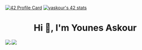 [![42 Profile Card](https://1337-readme.vercel.app/api/profile?cursus=42cursus&dark=true&login=yaskour)](https://github.com/mohouyizme/1337-readme)
[![yaskour's 42 stats](https://badge42.herokuapp.com/api/stats/yaskour)](https://github.com/JaeSeoKim/badge42)
<h1 align="center">Hi 👋, I'm Younes Askour</h1>
<a href="https://github.com/Y-askour?tab=repositories">
  <img align="center" src="https://github-readme-stats.vercel.app/api/top-langs/?username=Y-askour&theme=dark"/>
</a>

<a href="https://github.com/Y-askour?tab=repositories">
 <img align="center" src="https://github-readme-stats.vercel.app/api?username=Y-askour&line_height=40&show_icons=true&theme=dark">
</a>

